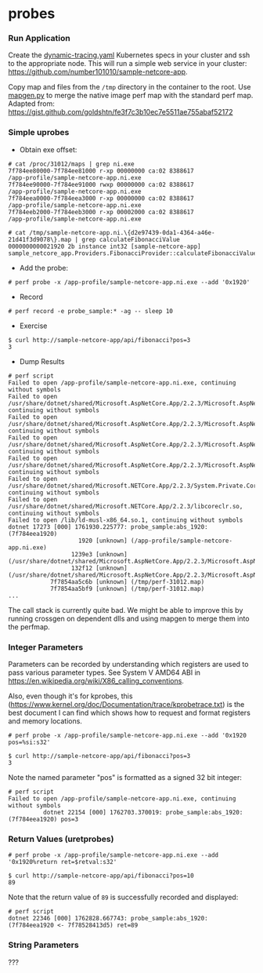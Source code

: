 # probes

### Run Application

Create the [dynamic-tracing.yaml](./dynamic-tracing.yaml) Kubernetes specs in your cluster and ssh to the appropriate node.  This will run a simple web service in your cluster:  https://github.com/number101010/sample-netcore-app.

Copy map and files from the `/tmp` directory in the container to the root.  Use [mapgen.py](./mapgen.py) to merge the native image perf map with the standard perf map.  Adapted from: https://gist.github.com/goldshtn/fe3f7c3b10ec7e5511ae755abaf52172

### Simple uprobes

- Obtain exe offset:
```
# cat /proc/31012/maps | grep ni.exe
7f784ee80000-7f784ee81000 r-xp 00000000 ca:02 8388617                    /app-profile/sample-netcore-app.ni.exe
7f784ee90000-7f784ee91000 rwxp 00000000 ca:02 8388617                    /app-profile/sample-netcore-app.ni.exe
7f784eea0000-7f784eea3000 r-xp 00000000 ca:02 8388617                    /app-profile/sample-netcore-app.ni.exe
7f784eeb2000-7f784eeb3000 r-xp 00002000 ca:02 8388617                    /app-profile/sample-netcore-app.ni.exe
```

```
# cat /tmp/sample-netcore-app.ni.\{d2e97439-0da1-4364-a46e-21d41f3d9078\}.map | grep calculateFibonacciValue
0000000000021920 2b instance int32 [sample-netcore-app] sample_netcore_app.Providers.FibonacciProvider::calculateFibonacciValue(int32)
```

- Add the probe:
```
# perf probe -x /app-profile/sample-netcore-app.ni.exe --add '0x1920'
```

- Record
```
# perf record -e probe_sample:* -ag -- sleep 10
```

- Exercise
```
$ curl http://sample-netcore-app/api/fibonacci?pos=3
3
```

- Dump Results
```
# perf script
Failed to open /app-profile/sample-netcore-app.ni.exe, continuing without symbols
Failed to open /usr/share/dotnet/shared/Microsoft.AspNetCore.App/2.2.3/Microsoft.AspNetCore.Mvc.Core.dll, continuing without symbols
Failed to open /usr/share/dotnet/shared/Microsoft.AspNetCore.App/2.2.3/Microsoft.AspNetCore.Routing.dll, continuing without symbols
Failed to open /usr/share/dotnet/shared/Microsoft.AspNetCore.App/2.2.3/Microsoft.AspNetCore.HostFiltering.dll, continuing without symbols
Failed to open /usr/share/dotnet/shared/Microsoft.AspNetCore.App/2.2.3/Microsoft.AspNetCore.Hosting.dll, continuing without symbols
Failed to open /usr/share/dotnet/shared/Microsoft.NETCore.App/2.2.3/System.Private.CoreLib.dll, continuing without symbols
Failed to open /usr/share/dotnet/shared/Microsoft.NETCore.App/2.2.3/libcoreclr.so, continuing without symbols
Failed to open /lib/ld-musl-x86_64.so.1, continuing without symbols
dotnet 17273 [000] 1761930.225777: probe_sample:abs_1920: (7f784eea1920)
                    1920 [unknown] (/app-profile/sample-netcore-app.ni.exe)
                  1239e3 [unknown] (/usr/share/dotnet/shared/Microsoft.AspNetCore.App/2.2.3/Microsoft.AspNetCore.Mvc.Core.dll)
                  132f12 [unknown] (/usr/share/dotnet/shared/Microsoft.AspNetCore.App/2.2.3/Microsoft.AspNetCore.Mvc.Core.dll)
            7f7854aa5c6b [unknown] (/tmp/perf-31012.map)
            7f7854aa5bf9 [unknown] (/tmp/perf-31012.map)
...
```
The call stack is currently quite bad.  We might be able to improve this by running crossgen on dependent dlls and using mapgen to merge them into the perfmap. 

### Integer Parameters
Parameters can be recorded by understanding which registers are used to pass various parameter types.  See System V AMD64 ABI in https://en.wikipedia.org/wiki/X86_calling_conventions.  

Also, even though it's for kprobes, this (https://www.kernel.org/doc/Documentation/trace/kprobetrace.txt) is the best document I can find which shows how to request and format registers and memory locations.

```
# perf probe -x /app-profile/sample-netcore-app.ni.exe --add '0x1920 pos=%si:s32'
```

```
$ curl http://sample-netcore-app/api/fibonacci?pos=3
3
```

Note the named parameter "pos" is formatted as a signed 32 bit integer:
```
# perf script
Failed to open /app-profile/sample-netcore-app.ni.exe, continuing without symbols
          dotnet 22154 [000] 1762703.370019: probe_sample:abs_1920: (7f784eea1920) pos=3
```

### Return Values (uretprobes)

```
# perf probe -x /app-profile/sample-netcore-app.ni.exe --add '0x1920%return ret=$retval:s32'
```

```
$ curl http://sample-netcore-app/api/fibonacci?pos=10
89
```

Note that the return value of `89` is successfully recorded and displayed:
```
# perf script
dotnet 22346 [000] 1762828.667743: probe_sample:abs_1920: (7f784eea1920 <- 7f78528413d5) ret=89
```

### String Parameters
???
